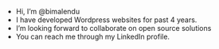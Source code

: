 -  Hi, I’m @bimalendu
-  I have developed Wordpress websites for past 4 years.
-  I’m looking forward to collaborate on open source solutions
-  You can reach me through my LinkedIn profile.
